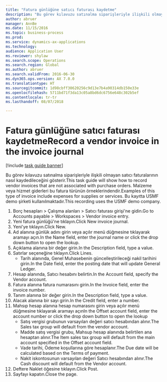 ```yaml
--- 
title: "Fatura günlüğüne satıcı faturası kaydetme"
description: "Bu görev kılavuzu satınalma siparişleriyle ilişkili olmayan satıcı faturalarının nasıl kaydedileceğini gösterir."
author: abruer
manager: AnnBe
ms.date: 11/15/2016
ms.topic: business-process
ms.prod: 
ms.service: dynamics-ax-applications
ms.technology: 
audience: Application User
ms.reviewer: shylaw
ms.search.scope: Operations
ms.search.region: Global
ms.author: abruer
ms.search.validFrom: 2016-06-30
ms.dyn365.ops.version: AX 7.0.0
ms.translationtype: HT
ms.sourcegitcommit: 1d98cbff30620256c9d13e7b4a90314db150e33e
ms.openlocfilehash: 5711bd71f3da13c05a8bd6dc6756e648c302b5ef
ms.contentlocale: tr-tr
ms.lasthandoff: 08/07/2018

---
```

# <a name="record-a-vendor-invoice-in-the-invoice-journal"></a><span data-ttu-id="a75e4-103">Fatura günlüğüne satıcı faturası kaydetme</span><span class="sxs-lookup"><span data-stu-id="a75e4-103">Record a vendor invoice in the invoice journal</span></span>

[!include [task guide banner](../../includes/task-guide-banner.md)]

<span data-ttu-id="a75e4-104">Bu görev kılavuzu satınalma siparişleriyle ilişkili olmayan satıcı faturalarının nasıl kaydedileceğini gösterir.</span><span class="sxs-lookup"><span data-stu-id="a75e4-104">This task guide will show how to record vendor invoices that are not associated with purchase orders.</span></span> <span data-ttu-id="a75e4-105">Malzeme veya hizmet giderleri bu fatura türünün örneklerindendir.</span><span class="sxs-lookup"><span data-stu-id="a75e4-105">Examples of this type of invoice include expenses for supplies or services.</span></span>  <span data-ttu-id="a75e4-106">Bu kayıtta USMF demo şirketi kullanılmaktadır.</span><span class="sxs-lookup"><span data-stu-id="a75e4-106">This recording uses the USMF demo company.</span></span>

1. <span data-ttu-id="a75e4-107">Borç hesapları > Çalışma alanları > Satıcı faturası girişi'ne gidin.</span><span class="sxs-lookup"><span data-stu-id="a75e4-107">Go to Accounts payable > Workspaces > Vendor invoice entry.</span></span>
2. <span data-ttu-id="a75e4-108">Yeni fatura günlüğü'ne tıklayın.</span><span class="sxs-lookup"><span data-stu-id="a75e4-108">Click New invoice journal.</span></span>
3. <span data-ttu-id="a75e4-109">Yeni'ye tıklayın.</span><span class="sxs-lookup"><span data-stu-id="a75e4-109">Click New.</span></span>
4. <span data-ttu-id="a75e4-110">Ad alanına günlük adını girin veya açılır menü düğmesine tıklayarak aramayı açın.</span><span class="sxs-lookup"><span data-stu-id="a75e4-110">In the Name field, enter the journal name or click the drop down button to open the lookup.</span></span>
5. <span data-ttu-id="a75e4-111">Açıklama alanına bir değer girin.</span><span class="sxs-lookup"><span data-stu-id="a75e4-111">In the Description field, type a value.</span></span>
6. <span data-ttu-id="a75e4-112">Satırlar seçeneğine tıklayın.</span><span class="sxs-lookup"><span data-stu-id="a75e4-112">Click Lines.</span></span>
    * <span data-ttu-id="a75e4-113">Tarih alanında, Genel Muhasebenin güncelleştirileceği nakil tarihini girin.</span><span class="sxs-lookup"><span data-stu-id="a75e4-113">In the Date field, enter the posting date that will update General Ledger.</span></span>  
7. <span data-ttu-id="a75e4-114">Hesap alanında, Satıcı hesabını belirtin.</span><span class="sxs-lookup"><span data-stu-id="a75e4-114">In the Account field, specify the Vendor account.</span></span>
8. <span data-ttu-id="a75e4-115">Fatura alanına fatura numarasını girin.</span><span class="sxs-lookup"><span data-stu-id="a75e4-115">In the Invoice field, enter the invoice number.</span></span>
9. <span data-ttu-id="a75e4-116">Tanım alanına bir değer girin.</span><span class="sxs-lookup"><span data-stu-id="a75e4-116">In the Description field, type a value.</span></span>
10. <span data-ttu-id="a75e4-117">Alacak alanına bir sayı girin.</span><span class="sxs-lookup"><span data-stu-id="a75e4-117">In the Credit field, enter a number.</span></span>
11. <span data-ttu-id="a75e4-118">Mahsıp hesap alanına hesap numarasını girin veya açılır menü düğmesine tıklayarak aramayı açın</span><span class="sxs-lookup"><span data-stu-id="a75e4-118">In the Offset account field, enter the account number or click the drop down button to open the lookup</span></span>
    * <span data-ttu-id="a75e4-119">Satış vergisi grubunun varsayılan değeri satıcı hesabından alınır.</span><span class="sxs-lookup"><span data-stu-id="a75e4-119">The Sales tax group will default from the vendor account.</span></span>  
    * <span data-ttu-id="a75e4-120">Madde satış vergisi grubu, Mahsup hesap alanında belirtilen ana hesaptan alınır.</span><span class="sxs-lookup"><span data-stu-id="a75e4-120">The Item sales tax group will default from the main account specified in the Offset account field.</span></span>  
    * <span data-ttu-id="a75e4-121">Vade tarihi, Ödeme koşullarına göre hesaplanır.</span><span class="sxs-lookup"><span data-stu-id="a75e4-121">The Due date will be calculated based on the Terms of payment.</span></span>  
    * <span data-ttu-id="a75e4-122">Nakit iskontosunun varsayılan değeri Satıcı hesabından alınır.</span><span class="sxs-lookup"><span data-stu-id="a75e4-122">The Cash discount will default from the Vendor account.</span></span>  
12. <span data-ttu-id="a75e4-123">Deftere Naklet öğesine tıklayın.</span><span class="sxs-lookup"><span data-stu-id="a75e4-123">Click Post.</span></span>
13. <span data-ttu-id="a75e4-124">Sayfayı kapatın.</span><span class="sxs-lookup"><span data-stu-id="a75e4-124">Close the page.</span></span>


